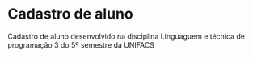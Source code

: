 # Cadastro de aluno
Cadastro de aluno desenvolvido na disciplina Linguaguem e técnica de programação 3 do 5º semestre da UNIFACS
